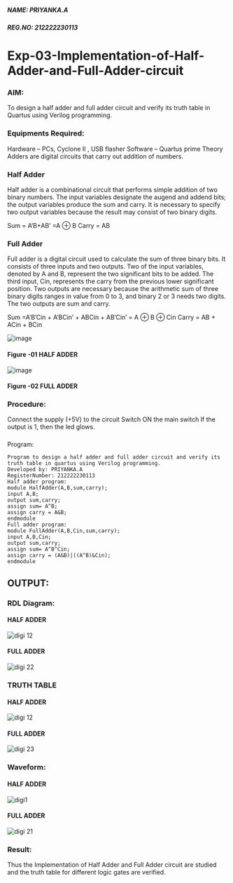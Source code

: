 ##### NAME: PRIYANKA.A
##### REG.NO: 212222230113
# Exp-03-Implementation-of-Half-Adder-and-Full-Adder-circuit

### AIM:
To design a half adder and full adder circuit and verify its truth table in Quartus using Verilog programming.

### Equipments Required:
Hardware – PCs, Cyclone II , USB flasher
Software – Quartus prime
Theory
Adders are digital circuits that carry out addition of numbers.

### Half Adder
Half adder is a combinational circuit that performs simple addition of two binary numbers. The input variables designate the augend and addend bits; the output variables produce the sum and carry. It is necessary to specify two output variables because the result may consist of two binary digits.

Sum = A’B+AB’ =A ⊕ B Carry = AB

### Full Adder
Full adder is a digital circuit used to calculate the sum of three binary bits. It consists of three inputs and two outputs. Two of the input variables, denoted by A and B, represent the two significant bits to be added. The third input, Cin, represents the carry from the previous lower significant position. Two outputs are necessary because the arithmetic sum of three binary digits ranges in value from 0 to 3, and binary 2 or 3 needs two digits. The two outputs are sum and carry.

Sum =A’B’Cin + A’BCin’ + ABCin + AB’Cin’ = A ⊕ B ⊕ Cin Carry = AB + ACin + BCin

 ![image](https://user-images.githubusercontent.com/36288975/163552156-a13e5a56-c638-4110-97d9-8896907c8d25.png)

#### Figure -01 HALF ADDER 


![image](https://user-images.githubusercontent.com/36288975/163552057-b3547877-6d07-45b4-b7e0-bcfebfad9e1d.png)

#### Figure -02 FULL ADDER 

### Procedure:

Connect the supply (+5V) to the circuit
Switch ON the main switch
If the output is 1, then the led glows.
### 
Program:
```
Program to design a half adder and full adder circuit and verify its truth table in quartus using Verilog programming.
Developed by: PRIYANKA.A
RegisterNumber: 212222230113
Half adder program:
module HalfAdder(A,B,sum,carry);
input A,B;
output sum,carry;
assign sum= A^B;
assign carry = A&B;
endmodule
Full adder program:
module FullAdder(A,B,Cin,sum,carry);
input A,B,Cin;
output sum,carry;
assign sum= A^B^Cin;
assign carry = (A&B)|((A^B)&Cin);
endmodule

```
## OUTPUT:

### RDL Diagram:

#### HALF ADDER
![digi 12](https://github.com/PriyankaAnnadurai/Exp-02-Implementation-of-Half-Adder-and-Full-Adder-circuit/assets/118351569/b4f0c10a-2c46-4bb6-86c6-4275495a9c53)
#### FULL ADDER
![digi 22](https://github.com/PriyankaAnnadurai/Exp-02-Implementation-of-Half-Adder-and-Full-Adder-circuit/assets/118351569/2056270e-8b61-4d00-aa34-f5d545538d65)


### TRUTH TABLE 

#### HALF ADDER
![digi 12](https://github.com/PriyankaAnnadurai/Exp-02-Implementation-of-Half-Adder-and-Full-Adder-circuit/assets/118351569/e3340d9c-0340-4270-83d9-ddb4e3c699a9)
#### FULL ADDER
![digi 23](https://github.com/PriyankaAnnadurai/Exp-02-Implementation-of-Half-Adder-and-Full-Adder-circuit/assets/118351569/2fc0b4e1-4c61-43ee-815e-5a9cfcb1a90a)

### Waveform:

#### HALF ADDER
![digi1](https://github.com/PriyankaAnnadurai/Exp-02-Implementation-of-Half-Adder-and-Full-Adder-circuit/assets/118351569/28b03279-04f1-4288-acfa-369fa55a18e9)
#### FULL ADDER
![digi 21](https://github.com/PriyankaAnnadurai/Exp-02-Implementation-of-Half-Adder-and-Full-Adder-circuit/assets/118351569/1e0647f9-d49a-489c-9172-932114b4f0fd)


### Result:
Thus the Implementation of Half Adder and Full Adder circuit are studied and the truth table for different logic gates are verified.
